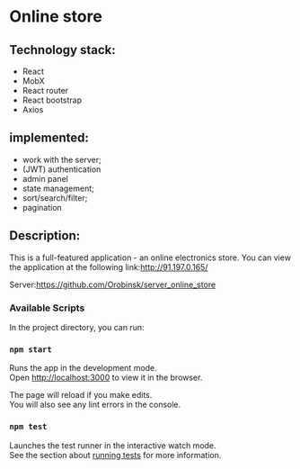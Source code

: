 # Online store

## Technology stack:
- React
- MobX
- React router
- React bootstrap
- Axios

## implemented:
- work with the server;
- (JWT) authentication
- admin panel
- state management;
- sort/search/filter;
- pagination


## Description:
This is a full-featured application - an online electronics store.
You can view the application at the following link:http://91.197.0.165/

Server:https://github.com/Orobinsk/server_online_store



### Available Scripts

In the project directory, you can run:

### `npm start`

Runs the app in the development mode.\
Open [http://localhost:3000](http://localhost:3000) to view it in the browser.

The page will reload if you make edits.\
You will also see any lint errors in the console.

### `npm test`

Launches the test runner in the interactive watch mode.\
See the section about [running tests](https://facebook.github.io/create-react-app/docs/running-tests) for more information.